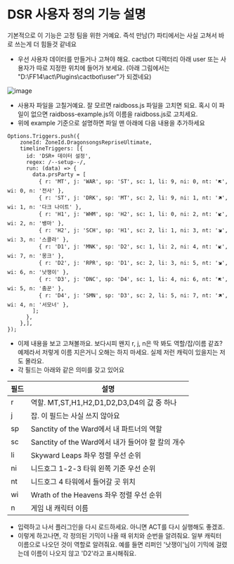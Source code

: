 # DSR 사용자 정의 기능 설명

기본적으로 이 기능은 고정 팀을 위한 거예요. 즉석 만남(?) 파티에서는 사실 고쳐서 바로 쓰는게 더 힘들것 같네요

* 우선 사용자 데이터를 만들거나 고쳐야 해요. cactbot 디렉터리 아래 user 또는 사용자가 따로 지정한 위치에 들어가 보세요. (아래 그림에서는 "D:\FF14\act\Plugins\cactbot\user\"가 되겠네요)

![image](https://user-images.githubusercontent.com/7216647/206669751-8ff8d05c-08c6-494b-932d-672a43777677.png)

* 사용자 파일을 고칠거예요. 잘 모르면 raidboss.js 파일을 고치면 되요. 혹시 이 파일이 없으면 raidboss-example.js의 이름을 raidboss.js로 고치세요.
* 위에 example 기준으로 설명하면 파일 맨 아래에 다음 내용을 추가하세요

```
Options.Triggers.push({
    zoneId: ZoneId.DragonsongsRepriseUltimate,
    timelineTriggers: [{
      id: 'DSR+ 데이터 설정',
      regex: /--setup--/,
      run: (data) => {
        data.prsParty = [
          { r: 'MT', j: 'WAR', sp: 'ST', sc: 1, li: 9, ni: 0, nt: '🡼', wi: 0, n: '전사' },
          { r: 'ST', j: 'DRK', sp: 'MT', sc: 2, li: 9, ni: 1, nt: '🡽', wi: 1, n: '다크 나이트' },
          { r: 'H1', j: 'WHM', sp: 'H2', sc: 1, li: 0, ni: 2, nt: '🡿', wi: 2, n: '뱅마' },
          { r: 'H2', j: 'SCH', sp: 'H1', sc: 2, li: 1, ni: 3, nt: '🡾', wi: 3, n: '스콜라' },
          { r: 'D1', j: 'MNK', sp: 'D2', sc: 1, li: 2, ni: 4, nt: '🡿', wi: 7, n: '몽크' },
          { r: 'D2', j: 'RPR', sp: 'D1', sc: 2, li: 3, ni: 5, nt: '🡾', wi: 6, n: '낫쟁이' },
          { r: 'D3', j: 'DNC', sp: 'D4', sc: 1, li: 4, ni: 6, nt: '🡼', wi: 5, n: '춤꾼' },
          { r: 'D4', j: 'SMN', sp: 'D3', sc: 2, li: 5, ni: 7, nt: '🡽', wi: 4, n: '서모너' },
        ];
      },
    },],
});
```

* 이제 내용을 보고 고쳐볼까요. 보다시피 왠지 r, j, n은 딱 봐도 역할/잡/이름 같죠? 예제라서 저렇게 이름 지은거니 오해는 하지 마세요. 실제 저런 캐릭이 있을지는 저도 몰라요.
* 각 필드는 아래와 같은 의미를 갖고 있어요

|필드|설명|
|------|---------|
|r|역할. MT,ST,H1,H2,D1,D2,D3,D4의 값 중 하나|
|j|잡. 이 필드는 사실 쓰지 않아요|
|sp|Sanctity of the Ward에서 내 파트너의 역할|
|sc|Sanctity of the Ward에서 내가 들어야 할 칼의 개수|
|li|Skyward Leaps 좌우 정렬 우선 순위|
|ni|니드호그 1-2-3 타워 왼쪽 기준 우선 순위|
|nt|니드호그 4 타워에서 들어갈 곳 위치|
|wi|Wrath of the Heavens 좌우 정렬 우선 순위|
|n|게임 내 캐릭터 이름|

* 입력하고 나서 플러그인을 다시 로드하세요. 아니면 ACT를 다시 실행해도 좋겠죠.
* 이렇게 하고나면,  각 정의된 기믹이 나올 때 위치와 순번을 알려줘요. 일부 캐릭터 이름으로 나오던 것이 역할로 알려줘요. 예를 들면 리퍼인 '낫쟁이'님이 기믹에 걸렸는데 이름이 나오지 않고 'D2'라고 표시해줘요.
